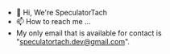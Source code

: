 - 👋 Hi, We're SpeculatorTach
- 📫 How to reach me ...
- My only email that is available for contact is "speculatortach.dev@gmail.com".
<!---
ANGLESTARD/ANGLESTARD is a ✨ special ✨ repository because its `README.md` (this file) appears on your GitHub profile.
You can click the Preview link to take a look at your changes.
--->
